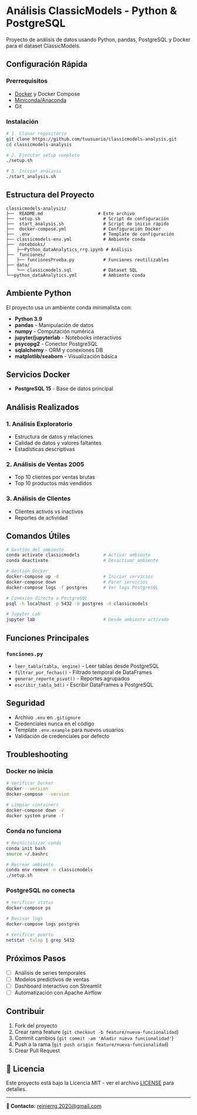 #  Análisis ClassicModels - Python & PostgreSQL

Proyecto de análisis de datos usando Python, pandas, PostgreSQL y Docker para el dataset ClassicModels.
##  Configuración Rápida

### Prerrequisitos

-  [Docker](https://docs.docker.com/get-docker/) y Docker Compose
-  [Miniconda/Anaconda](https://docs.conda.io/en/latest/miniconda.html)
-  Git

### Instalación

```bash
# 1. Clonar repositorio
git clone https://github.com/tuusuario/classicmodels-analysis.git
cd classicmodels-analysis

# 2. Ejecutar setup completo
./setup.sh

# 3. Iniciar análisis
./start_analysis.sh
```

##  Estructura del Proyecto

```
classicmodels-analysis/
├──  README.md                     # Este archivo
├──  setup.sh                        # Script de configuración
├──  start_analysis.sh               # Script de inicio rápido
├──  docker-compose.yml              # Configuración Docker
├──  .env                            # Template de configuración
├── classicmodels-env.yml            # Ambiente conda
├──  notebooks/
│   ├──Python_dataAnalytics_rrg.ipynb # Análisis
├──  funciones/
│   ├── funcionesPrueba.py           # Funciones reutilizables
├── data/
│   └── classicmodels.sql            # Dataset SQL
└──python_dataAnalytics.yml          # Ambiente conda
```

##  Ambiente Python

El proyecto usa un ambiente conda minimalista con:

- **Python 3.9**
- **pandas** - Manipulación de datos
- **numpy** - Computación numérica  
- **jupyter/jupyterlab** - Notebooks interactivos
- **psycopg2** - Conector PostgreSQL
- **sqlalchemy** - ORM y conexiones DB
- **matplotlib/seaborn** - Visualización básica

##  Servicios Docker

- **PostgreSQL 15** - Base de datos principal

##  Análisis Realizados

### 1. Análisis Exploratorio
- Estructura de datos y relaciones
- Calidad de datos y valores faltantes
- Estadísticas descriptivas

### 2. Análisis de Ventas 2005
- Top 10 clientes por ventas brutas
- Top 10 productos más vendidos

### 3. Análisis de Clientes
- Clientes activos vs inactivos
- Reportes de actividad

##  Comandos Útiles

```bash
# Gestión del ambiente
conda activate classicmodels         # Activar ambiente
conda deactivate                     # Desactivar ambiente

# Gestión Docker
docker-compose up -d                 # Iniciar servicios
docker-compose down                  # Parar servicios
docker-compose logs -f postgres      # Ver logs PostgreSQL

# Conexión directa a PostgreSQL
psql -h localhost -p 5432 -U postgres -d classicmodels

# Jupyter Lab
jupyter lab                          # Desde ambiente activado
```

##  Funciones Principales

### `funciones.py`

- `leer_tabla(tabla, engine)` - Leer tablas desde PostgreSQL
- `filtrar_por_fechas()` - Filtrado temporal de DataFrames
- `generar_reporte_pivot()` - Reportes agrupados
- `escribir_tabla_bd()` - Escribir DataFrames a PostgreSQL

##  Seguridad

-  Archivo `.env` en `.gitignore`
-  Credenciales nunca en el código
-  Template `.env.example` para nuevos usuarios
-  Validación de credenciales por defecto


##  Troubleshooting

### Docker no inicia
```bash
# Verificar Docker
docker --version
docker-compose --version

# Limpiar containers
docker-compose down -v
docker system prune -f
```

### Conda no funciona
```bash
# Reinicializar conda
conda init bash
source ~/.bashrc

# Recrear ambiente
conda env remove -n classicmodels
./setup.sh
```

### PostgreSQL no conecta
```bash
# Verificar status
docker-compose ps

# Revisar logs
docker-compose logs postgres

# Verificar puerto
netstat -tulnp | grep 5432
```

## Próximos Pasos

- [ ] Análisis de series temporales
- [ ] Modelos predictivos de ventas
- [ ] Dashboard interactivo con Streamlit
- [ ] Automatización con Apache Airflow

##  Contribuir

1. Fork del proyecto
2. Crear rama feature (`git checkout -b feature/nueva-funcionalidad`)
3. Commit cambios (`git commit -am 'Añadir nueva funcionalidad'`)
4. Push a la rama (`git push origin feature/nueva-funcionalidad`)
5. Crear Pull Request

## 📄 Licencia

Este proyecto está bajo la Licencia MIT - ver el archivo [LICENSE](LICENSE) para detalles.

---

**📧 Contacto:** reinierrg.2020@gmail.com 
